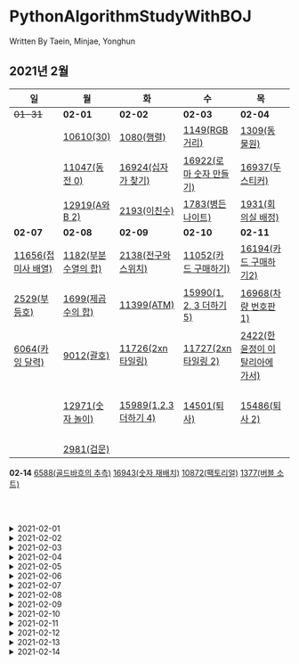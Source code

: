 # PythonAlgorithmStudyWithBOJ

Written By Taein, Minjae, Yonghun

## 2021년 2월
**일**|**월**|**화**|**수**|**목**|**금**|**토**
|------|------|------|------|------|------|------
~~01-31~~|**02-01**|**02-02**|**02-03**|**02-04**|**02-05**|**02-06**
||[10610(30)](https://www.acmicpc.net/problem/10610)|[1080(행렬)](https://www.acmicpc.net/problem/1080)|[1149(RGB 거리)](https://www.acmicpc.net/problem/1149)|[1309(동물원)](https://www.acmicpc.net/problem/1309)|[1463(1로 만들기)](https://www.acmicpc.net/problem/1463)|[1476(날짜 계산)](https://www.acmicpc.net/problem/1476)
||[11047(동전 0)](https://www.acmicpc.net/problem/11047)|[16924(십자가 찾기)](https://www.acmicpc.net/problem/16924)|[16922(로마 숫자 만들기)](https://www.acmicpc.net/problem/16922)|[16937(두 스티커)](https://www.acmicpc.net/problem/16937)|[1541(잃어버린 괄호)](https://www.acmicpc.net/problem/1541)|[6603(로또)](https://www.acmicpc.net/problem/6603)
||[12919(A와 B 2)](https://www.acmicpc.net/problem/12919)|[2193(이친수)](https://www.acmicpc.net/problem/2193)|[1783(병든 나이트)](https://www.acmicpc.net/problem/1783)|[1931(회의실 배정)](https://www.acmicpc.net/problem/1931)|[9095(1,2,3 더하기)](https://www.acmicpc.net/problem/9095)|[9465(스티커)](https://www.acmicpc.net/problem/9465)
**02-07**|**02-08**|**02-09**|**02-10**|**02-11**|**02-12**|**02-13**
[11656(접미사 배열)](https://www.acmicpc.net/problem/11656)|[1182(부분수열의 합)](https://www.acmicpc.net/problem/1182)|[2138(전구와 스위치)](https://www.acmicpc.net/problem/2138)|[11052(카드 구매하기)](https://www.acmicpc.net/problem/11052)|[16194(카드 구매하기2)](https://www.acmicpc.net/problem/16194)|[10430(나머지)](https://www.acmicpc.net/problem/10430)|[1978(소수 찾기)](https://www.acmicpc.net/problem/1978)
[2529(부등호)](https://www.acmicpc.net/problem/2529)|[1699(제곱수의 합)](https://www.acmicpc.net/problem/1699)|[11399(ATM)](https://www.acmicpc.net/problem/11399)|[15990(1, 2, 3 더하기 5)](https://www.acmicpc.net/problem/15990)|[16968(차량 번호판1)](https://www.acmicpc.net/problem/16968)|[16917(양념 반 후라이드 반)](https://www.acmicpc.net/problem/16917)|[14889(스타트와 링크)](https://www.acmicpc.net/problem/14889)
[6064(카잉 달력)](https://www.acmicpc.net/problem/6064)|[9012(괄호)](https://www.acmicpc.net/problem/9012)|[11726(2xn 타일링)](https://www.acmicpc.net/problem/11726)|[11727(2xn 타일링 2)](https://www.acmicpc.net/problem/11727)|[2422(한윤정이 이탈리아에 가서)](https://www.acmicpc.net/problem/2422)|[2609(최대공약수와 최소공배수)](https://www.acmicpc.net/problem/2609)|[11728(배열 합치기)](https://www.acmicpc.net/problem/11728)
||[12971(숫자 놀이)](https://www.acmicpc.net/problem/12971)|[15989(1,2,3 더하기 4)](https://www.acmicpc.net/problem/15989)|[14501(퇴사)](https://www.acmicpc.net/problem/14501)|[15486(퇴사 2)](https://www.acmicpc.net/problem/15486)|[3019(테트리스)](https://www.acmicpc.net/problem/3019)|[11053(가장 긴 증가하는 부분 수열)](https://www.acmicpc.net/problem/11053)
||[2981(검문)](https://www.acmicpc.net/problem/2981)
**02-14**
[6588(골드바흐의 추측)](https://www.acmicpc.net/problem/6588)
[16943(숫자 재배치)](https://www.acmicpc.net/problem/16943)
[10872(팩토리얼)](https://www.acmicpc.net/problem/10872)
[1377(버블 소트)](https://www.acmicpc.net/problem/1377)

<br><br>
<details>
<summary>2021-02-01</summary>
<div markdown="1">
- [10610(30) : 그리디](https://www.acmicpc.net/problem/10610)<br>
- [11047(동전 0) : 그리디](https://www.acmicpc.net/problem/11047)<br> 
- [12919(A와 B 2) : 그리디](https://www.acmicpc.net/problem/12919)<br>
</div>
</details>
<details>
<summary>2021-02-02</summary>
<div markdown="1">
- [1080(행렬) : 그리디](https://www.acmicpc.net/problem/1080)<br>
- [16924(십자가 찾기) : BF](https://www.acmicpc.net/problem/16924)<br>
- [2193(이친수) : DP](https://www.acmicpc.net/problem/2193)<br>
</div>
</details>
<details>
<summary>2021-02-03</summary>
<div markdown="1">
- [1149(RGB 거리) : DP](https://www.acmicpc.net/problem/1149)<br>
- [16922(로마 숫자 만들기) : BF](https://www.acmicpc.net/problem/16922)<br>
- [1783(병든 나이트) : 그리디](https://www.acmicpc.net/problem/1783)<br>
</div>
</details>
<details>
<summary>2021-02-04</summary>
<div markdown="1">
- [1309(동물원) : DP](https://www.acmicpc.net/problem/1309)<br>
- [16937(두 스티커) : BF](https://www.acmicpc.net/problem/16937)<br>
- [1931(회의실 배정) : 그리디](https://www.acmicpc.net/problem/1931)<br>
</div>
</details>
<details>
<summary>2021-02-05</summary>
<div markdown="1">
- [1463(1로 만들기) : DP](https://www.acmicpc.net/problem/1463)<br>
- [1541(잃어버린 괄호) : 그리디](https://www.acmicpc.net/problem/1541)<br>
- [9095(1,2,3 더하기) : DP](https://www.acmicpc.net/problem/9095)<br>
 </div>
 </details>
<details>
<summary>2021-02-06</summary>
<div markdown="1">
- [1476(날짜 계산) : BF](https://www.acmicpc.net/problem/1476)<br>
- [6603(로또) : BF](https://www.acmicpc.net/problem/6603)<br>
- [9465(스티커) : DP](https://www.acmicpc.net/problem/9465)<br>
</div>
</details>
<details>
<summary>2021-02-07</summary>
<div markdown="1">
- [11656(접미사 배열) : String](https://www.acmicpc.net/problem/11656)<br>
- [2529(부등호) : BF](https://www.acmicpc.net/problem/2529)<br>
- [6064(카잉 달력) : BF](https://www.acmicpc.net/problem/6064)<br>
</div>
</details>
<details>
<summary>2021-02-08</summary>
<div markdown="1">
- [1182(부분수열의 합) : BF](https://www.acmicpc.net/problem/1182)<br>
- [1699(제곱수의 합) : DP](https://www.acmicpc.net/problem/1699)<br>
- [9012(괄호) : 스택](https://www.acmicpc.net/problem/9012)<br>
- [12971(숫자 놀이) : Math](https://www.acmicpc.net/problem/12971)<br>
- [2981(검문) : Math](https://www.acmicpc.net/problem/2981)<br>
</div>
</details>
<details>
<summary>2021-02-09</summary>
<div markdown="1">
- [2138(전구와 스위치) : 그리디](https://www.acmicpc.net/problem/2138)<br>
- [11399(ATM) : 그리디](https://www.acmicpc.net/problem/11399)<br>
- [11726(2xn 타일링) : DP](https://www.acmicpc.net/problem/11726)<br>
- [15989(1,2,3 더하기 4) : DP](https://www.acmicpc.net/problem/15989)<br>
</div>
</details>
<details>
<summary>2021-02-10</summary>
<div markdown="1">
- [11052(카드 구매하기) : DP](https://www.acmicpc.net/problem/11052)<br>
- [15990(1, 2, 3 더하기 5) : DP](https://www.acmicpc.net/problem/15990)<br>
- [11727(2xn 타일링 2) : DP](https://www.acmicpc.net/problem/11727)<br>
- [14501(퇴사) : DP](https://www.acmicpc.net/problem/14501)<br>
</div>
</details>
<details>
<summary>2021-02-11</summary>
<div markdown="1">
- [16194(카드 구매하기2) : DP](https://www.acmicpc.net/problem/16194)<br>
- [16968(차량 번호판1) : BF](https://www.acmicpc.net/problem/16968)<br>
- [2422(한윤정이 이탈리아에 가서) : BF](https://www.acmicpc.net/problem/2422)<br>
- [15486(퇴사 2) : DP](https://www.acmicpc.net/problem/15486)<br>
</div>
</details>
<details>
<summary>2021-02-12</summary>
<div markdown="1">
- [10430(나머지) : Math](https://www.acmicpc.net/problem/10430)<br>
- [16917(양념 반 후라이드 반) : BF](https://www.acmicpc.net/problem/16917)<br>
- [2609(최대공약수와 최소공배수) : Math](https://www.acmicpc.net/problem/2609)<br>
- [3019(테트리스) : BF](https://www.acmicpc.net/problem/3019)<br>
</div>
</details>
<details>
<summary>2021-02-13</summary>
<div markdown="1">
- [1978(소수 찾기) : Math](https://www.acmicpc.net/problem/1978)<br>
- [14889(스타트와 링크) : BF](https://www.acmicpc.net/problem/14889)<br>
- [11728(배열 합치기) : 분할 정복](https://www.acmicpc.net/problem/11728)<br>
- [11053(가장 긴 증가하는 부분 수열) : DP](https://www.acmicpc.net/problem/11053)<br>
</div>
</details>
<details>
<summary>2021-02-14</summary>
<div markdown="1">
- [6588(골드바흐의 추측) : Math](https://www.acmicpc.net/problem/6588)<br>
- [16943(숫자 재배치) : BF](https://www.acmicpc.net/problem/16943)<br>
- [10872(팩토리얼) : Math](https://www.acmicpc.net/problem/10872)<br>
- [1377(버블 소트) : Sort](https://www.acmicpc.net/problem/1377)<br>
</div>
</details>
